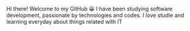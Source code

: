 Hi there! Welcome to my GitHub 😀
I have been studying software development, passionate by technologies and codes. I love studie and learning everyday about things related with IT
